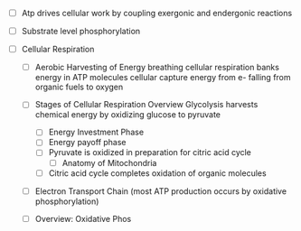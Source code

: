 
- [ ] Atp drives cellular work by coupling exergonic and endergonic reactions
- [ ] Substrate level phosphorylation
- [ ] Cellular Respiration
      
    - [ ] Aerobic Harvesting of Energy 
          breathing
          cellular respiration banks energy in ATP molecules
          cellular capture energy from e- falling from organic fuels to oxygen
          
    - [ ] Stages of Cellular Respiration
          Overview
          Glycolysis harvests chemical energy by oxidizing glucose to pyruvate
        - [ ] Energy Investment Phase
        - [ ] Energy payoff phase
        - [ ] Pyruvate is oxidized in preparation for citric acid cycle
            - [ ] Anatomy of Mitochondria
        - [ ] Citric acid cycle completes oxidation of organic molecules

  - [ ] Electron Transport Chain (most ATP production occurs by oxidative phosphorylation)

  - [ ] Overview: Oxidative Phos